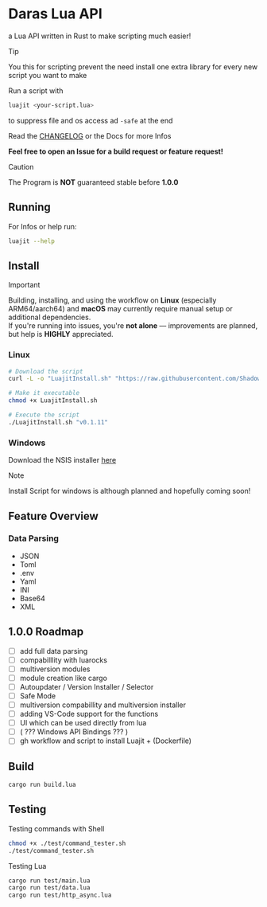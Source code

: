 # Daras Lua API

a Lua API written in Rust to make scripting much easier!

> [!TIP]
> You this for scripting prevent the need install one extra library for every new script you want to make

Run a script with
```sh
luajit <your-script.lua>
```

to suppress file and os access ad `-safe` at the end

Read the [CHANGELOG](./CHANGELOG.md) or the Docs for more Infos

**Feel free to open an Issue for a build request or feature request!**

> [!CAUTION]
> The Program is **NOT** guaranteed stable before **1.0.0**

## Running
For Infos or help run:
```sh
luajit --help
```

## Install

> [!IMPORTANT]
> Building, installing, and using the workflow on **Linux** (especially ARM64/aarch64) and **macOS** may currently require manual setup or additional dependencies.  
> If you're running into issues, you're **not alone** — improvements are planned, but help is **HIGHLY** appreciated.

### Linux

```sh
# Download the script
curl -L -o "LuajitInstall.sh" "https://raw.githubusercontent.com/ShadowDara/LuaAPI-Rust/refs/heads/main/installer/install.sh"

# Make it executable
chmod +x LuajitInstall.sh

# Execute the script
./LuajitInstall.sh "v0.1.11"
```

### Windows

Download the NSIS installer [here](https://github.com/ShadowDara/LuaAPI-Rust/releases)

> [!NOTE]
> Install Script for windows is although planned and hopefully coming soon!

## Feature Overview

### Data Parsing
- JSON
- Toml
- .env
- Yaml
- INI
- Base64
- XML

## 1.0.0 Roadmap
- [ ] add full data parsing
- [ ] compabilllity with luarocks
- [ ] multiversion modules
- [ ] module creation like cargo
- [ ] Autoupdater / Version Installer / Selector
- [ ] Safe Mode
- [ ] multiversion compabillity and multiversion installer
- [ ] adding VS-Code support for the functions
- [ ] UI which can be used directly from lua
- [ ] ( ??? Windows API Bindings ??? )
- [ ] gh workflow and script to install Luajit + (Dockerfile)

<!-- ## Stats 0.1.11 -->
<!--

.\cloc . --md --out=cloc_report.md --exclude-dir=target

-->

## Build

```sh
cargo run build.lua
```

## Testing

Testing commands with Shell
```sh
chmod +x ./test/command_tester.sh
./test/command_tester.sh
```

Testing Lua
```sh
cargo run test/main.lua
cargo run test/data.lua
cargo run test/http_async.lua
```
